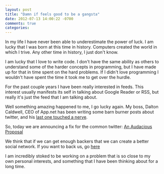 ```yaml
---
layout: post
title: "Damn if feels good to be a gangsta"
date: 2012-07-13 14:00:22 -0700
comments: true
categories:
---
```

In my life I have never been able to underestimate the power of luck. I am lucky that I was born at this time in history. Computers created the world in which I trive. Any other time in history, I just don't know.

I am lucky that I love to write code. I don't have the same ability as others to understand some of the harder concepts in programming, but I have made up for that in time spent on the hard problems. If I didn't love programming I wouldn't have spent the time it took me to get over the hurdle.

For the past couple years I have been really interested in feeds. This interest usually manifests its self in talking about Google Reader or RSS, but really it's just the feed that I am talking about.

Well something amazing happened to me, I go lucky again. My boss, Dalton Caldwell, CEO of App.net has been writing some barn burner posts about twitter, and his [last one touched a nerve](http://daltoncaldwell.com/what-twitter-could-have-been).

So, today we are announcing a fix for the common twitter: [An Audacious Proposal](http://daltoncaldwell.com/an-audacious-proposal)

We think that if we can get enough backers that we can create a better social network. If you want to back us, go [here](https://join.app.net/khvrsqsw)

I am incredibly stoked to be working on a problem that is so close to my own personal interests, and something that I have been thinking about for a long time.

